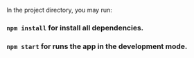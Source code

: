 In the project directory, you may run:

### `npm install` for install all dependencies.

### `npm start` for runs the app in the development mode.